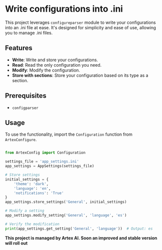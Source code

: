 # Write configurations into .ini

This project leverages `configureparser` module to write your configurations into an .ini file at ease. It's designed for simplicity and ease of use, allowing you to manage .ini files.

## Features

- **Write**: Write and store your configurations.
- **Read**: Read the only configuration you need.
- **Modify**: Modify the configuration.
- **Store with sections**: Store your configuration based on its type as a section.

## Prerequisites

- `configparser`

## Usage

To use the functionality, import the `Configuration` function from `ArtexConfigure`.

```python

from ArtexConfig import Configuration

settings_file = 'app_settings.ini'
app_settings = AppSettings(settings_file)

# Store settings
initial_settings = {
    'theme': 'dark',
    'language': 'en',
    'notifications': 'True'
}
app_settings.store_settings('General', initial_settings)

# Modify a setting
app_settings.modify_setting('General', 'language', 'es')

# Verify the modification
print(app_settings.get_setting('General', 'language'))  # Output: es

```

**This project is managed by Artex AI. Soon an improved and stable version will roll out**